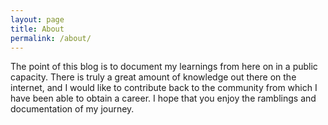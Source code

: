 ```yaml
---
layout: page
title: About
permalink: /about/
---
```


The point of this blog is to document my learnings from here on in a public
capacity. There is truly a great amount of knowledge out there on the internet,
and I would like to contribute back to the community from which I have been able
to obtain a career. I hope that you enjoy the ramblings and documentation of
my journey.
